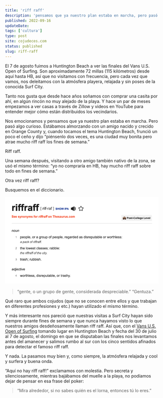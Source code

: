 ```yaml
---
title: 'riff raff'
description: 'pensamos que ya nuestro plan estaba en marcha, pero pasó algo curioso... cuando tocamos el tema Huntington Beach, frunció un poco el ceño y dijo: piénsenlo dos veces, es una ciudad muy bonita pero atrae mucho riff raff los fines de semana.'
published: 2022-09-16
updateDate:
tags: ['cultura']
type: post
site: cojudeces.com
status: published
slug: riff-raff
---
```


El 7 de agosto fuimos a Huntington Beach a ver las finales del Vans U.S. Open of Surfing. Son aproximadamente 72 millas (115 kilómetros) desde aquí hasta HB, así que no visitamos con frecuencia, pero cada vez que vamos, nos deleitamos con la atmósfera playera, relajada y sin poses de la conocida Surf City.

Tanto nos gusta que desde hace años soñamos con comprar una casita por ahí, en algún rincón no muy alejado de la playa. Y hace un par de meses empezamos a ver casas a través de Zillow y videos en YouTube para entender mejor cómo están distribuidos los vecindarios.

Nos emocionamos y pensamos que ya nuestro plan estaba en marcha. Pero pasó algo curioso. Estábamos almorzando con un amigo nacido y crecido en Orange County y, cuando tocamos el tema Huntington Beach, frunció un poco el ceño y dijo “piénsenlo dos veces, es una ciudad muy bonita pero atrae mucho riff raff los fines de semana.”

Riff raff.

Una semana después, visitando a otro amigo también nativo de la zona, se usó el mismo término: “yo no compraría en HB, hay mucho riff raff sobre todo en fines de semana.”

Otra vez riff raff?

Busquemos en el diccionario.

![](../../assets/2022-09-riff-raff.png)

> “gente, o un grupo de gente, considerada despreciable.” “Gentuza.”

Qué raro que ambos cojudos (que no se conocen entre ellos y que trabajan en diferentes profesiones y etc.) hayan utilizado el mismo término.

Y más interesante nos pareció que nuestras visitas a Surf City hayan sido siempre durante fines de semana y que nunca hayamos visto lo que nuestros amigos desdeñosamente llaman riff raff. Así que, con el [Vans U.S. Open of Surfing](https://www.vansusopenofsurfing.com/2022/surf?ref=cojudeces.com) tomando lugar en Huntington Beach y fecha del 30 de julio al 7 de agosto, el domingo en que se disputaban las finales nos levantamos antes del amanecer y salimos rumbo al sur con los cinco sentidos afinados para detectar el famoso riff raff.

Y nada. La pasamos muy bien y, como siempre, la atmósfera relajada y cool y surfera y buena onda.

“Aquí no hay riff raff!” exclamamos con molestia. Pero secreta y silenciosamente, mientras bajábamos del muelle a la playa, no podíamos dejar de pensar en esa frase del poker:

> “Mira alrededor, si no sabes quién es el lorna, entonces tú lo eres.”
